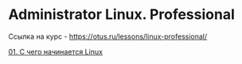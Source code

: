 # Administrator Linux. Professional

Ссылка на курс - https://otus.ru/lessons/linux-professional/

[01. С чего начинается Linux](01/README.md)

